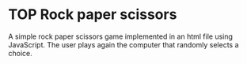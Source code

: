 # TOP Rock paper scissors

A simple rock paper scissors game implemented in an html file using JavaScript. The user plays again the computer that randomly selects a choice.
